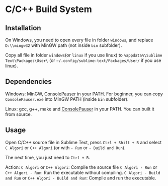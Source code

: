 # C/C++ Build System

## Installation
On Windows, you need to open every file in folder `windows`, and replace `D:\\mingw32` with MinGW path (not inside `bin` subfolder).

Copy all file in folder `windows`(or `linux` if you use linux) to `%appdata%\Sublime Text\Packages\User\` (or `~/.config/sublime-text/Packages/User/` if you use linux).

## Dependencies
Windows: MinGW, [ConsolePauser](https://github.com/algori07/ConsolePauser) in your PATH. For beginner, you can copy `ConsolePauser.exe` into MinGW PATH (inside `bin` subfolder).

Linux: gcc, g++, make and [ConsolePauser](https://github.com/algori07/ConsolePauser) in your PATH. You can built it from source.

## Usage
Open C/C++ source file in Sublime Text, press `Ctrl + Shift + B` and select `C Algori` or `C++ Algori` (or with `- Run` or `- Build and Run`).

The next time, you just need to `Ctrl + B`.

Action:
`C Algori` or `C++ Algori`: Compile the source file
`C Algori - Run` or `C++ Algori - Run`: Run the executable without compiling.
`C Algori - Build and Run` or `C++ Algori - Build and Run`: Compile and run the executable.

